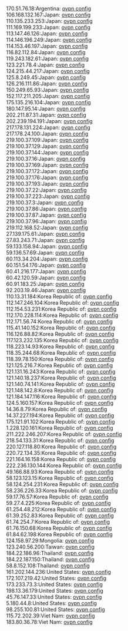 170.51.76.18:Argentina: [ovpn config](vpn/170_51_76_18.ovpn)  
106.168.132.167:Japan: [ovpn config](vpn/106_168_132_167.ovpn)  
110.135.233.253:Japan: [ovpn config](vpn/110_135_233_253.ovpn)  
111.169.199.233:Japan: [ovpn config](vpn/111_169_199_233.ovpn)  
113.147.46.126:Japan: [ovpn config](vpn/113_147_46_126.ovpn)  
114.146.196.249:Japan: [ovpn config](vpn/114_146_196_249.ovpn)  
114.153.46.197:Japan: [ovpn config](vpn/114_153_46_197.ovpn)  
116.82.112.84:Japan: [ovpn config](vpn/116_82_112_84.ovpn)  
119.243.182.61:Japan: [ovpn config](vpn/119_243_182_61.ovpn)  
123.221.78.4:Japan: [ovpn config](vpn/123_221_78_4.ovpn)  
124.215.44.217:Japan: [ovpn config](vpn/124_215_44_217.ovpn)  
125.8.249.45:Japan: [ovpn config](vpn/125_8_249_45.ovpn)  
126.216.111.86:Japan: [ovpn config](vpn/126_216_111_86.ovpn)  
150.249.65.93:Japan: [ovpn config](vpn/150_249_65_93.ovpn)  
152.117.211.205:Japan: [ovpn config](vpn/152_117_211_205.ovpn)  
175.135.216.104:Japan: [ovpn config](vpn/175_135_216_104.ovpn)  
180.147.95.14:Japan: [ovpn config](vpn/180_147_95_14.ovpn)  
202.211.87.31:Japan: [ovpn config](vpn/202_211_87_31.ovpn)  
202.239.194.191:Japan: [ovpn config](vpn/202_239_194_191.ovpn)  
217.178.131.224:Japan: [ovpn config](vpn/217_178_131_224.ovpn)  
217.178.24.100:Japan: [ovpn config](vpn/217_178_24_100.ovpn)  
219.100.37.109:Japan: [ovpn config](vpn/219_100_37_109.ovpn)  
219.100.37.129:Japan: [ovpn config](vpn/219_100_37_129.ovpn)  
219.100.37.144:Japan: [ovpn config](vpn/219_100_37_144.ovpn)  
219.100.37.16:Japan: [ovpn config](vpn/219_100_37_16.ovpn)  
219.100.37.169:Japan: [ovpn config](vpn/219_100_37_169.ovpn)  
219.100.37.172:Japan: [ovpn config](vpn/219_100_37_172.ovpn)  
219.100.37.176:Japan: [ovpn config](vpn/219_100_37_176.ovpn)  
219.100.37.193:Japan: [ovpn config](vpn/219_100_37_193.ovpn)  
219.100.37.22:Japan: [ovpn config](vpn/219_100_37_22.ovpn)  
219.100.37.223:Japan: [ovpn config](vpn/219_100_37_223.ovpn)  
219.100.37.3:Japan: [ovpn config](vpn/219_100_37_3.ovpn)  
219.100.37.86:Japan: [ovpn config](vpn/219_100_37_86.ovpn)  
219.100.37.87:Japan: [ovpn config](vpn/219_100_37_87.ovpn)  
219.100.37.96:Japan: [ovpn config](vpn/219_100_37_96.ovpn)  
219.112.168.52:Japan: [ovpn config](vpn/219_112_168_52.ovpn)  
27.139.175.61:Japan: [ovpn config](vpn/27_139_175_61.ovpn)  
27.83.243.71:Japan: [ovpn config](vpn/27_83_243_71.ovpn)  
59.133.158.94:Japan: [ovpn config](vpn/59_133_158_94.ovpn)  
59.136.57.69:Japan: [ovpn config](vpn/59_136_57_69.ovpn)  
60.113.34.204:Japan: [ovpn config](vpn/60_113_34_204.ovpn)  
60.151.54.176:Japan: [ovpn config](vpn/60_151_54_176.ovpn)  
60.41.216.177:Japan: [ovpn config](vpn/60_41_216_177.ovpn)  
60.42.120.59:Japan: [ovpn config](vpn/60_42_120_59.ovpn)  
60.91.183.25:Japan: [ovpn config](vpn/60_91_183_25.ovpn)  
92.203.19.46:Japan: [ovpn config](vpn/92_203_19_46.ovpn)  
110.13.31.184:Korea Republic of: [ovpn config](vpn/110_13_31_184.ovpn)  
112.147.246.104:Korea Republic of: [ovpn config](vpn/112_147_246_104.ovpn)  
112.154.53.231:Korea Republic of: [ovpn config](vpn/112_154_53_231.ovpn)  
112.170.228.114:Korea Republic of: [ovpn config](vpn/112_170_228_114.ovpn)  
112.171.56.74:Korea Republic of: [ovpn config](vpn/112_171_56_74.ovpn)  
115.41.140.152:Korea Republic of: [ovpn config](vpn/115_41_140_152.ovpn)  
116.126.88.82:Korea Republic of: [ovpn config](vpn/116_126_88_82.ovpn)  
117.123.232.135:Korea Republic of: [ovpn config](vpn/117_123_232_135.ovpn)  
118.223.14.93:Korea Republic of: [ovpn config](vpn/118_223_14_93.ovpn)  
118.35.244.68:Korea Republic of: [ovpn config](vpn/118_35_244_68.ovpn)  
118.39.78.150:Korea Republic of: [ovpn config](vpn/118_39_78_150.ovpn)  
121.125.216.7:Korea Republic of: [ovpn config](vpn/121_125_216_7.ovpn)  
121.131.16.243:Korea Republic of: [ovpn config](vpn/121_131_16_243.ovpn)  
121.140.18.237:Korea Republic of: [ovpn config](vpn/121_140_18_237.ovpn)  
121.140.74.141:Korea Republic of: [ovpn config](vpn/121_140_74_141.ovpn)  
121.148.142.8:Korea Republic of: [ovpn config](vpn/121_148_142_8.ovpn)  
121.184.147.116:Korea Republic of: [ovpn config](vpn/121_184_147_116.ovpn)  
124.5.160.157:Korea Republic of: [ovpn config](vpn/124_5_160_157.ovpn)  
14.36.8.79:Korea Republic of: [ovpn config](vpn/14_36_8_79.ovpn)  
14.37.227.194:Korea Republic of: [ovpn config](vpn/14_37_227_194.ovpn)  
175.121.91.102:Korea Republic of: [ovpn config](vpn/175_121_91_102.ovpn)  
1.228.120.161:Korea Republic of: [ovpn config](vpn/1_228_120_161.ovpn)  
211.222.246.207:Korea Republic of: [ovpn config](vpn/211_222_246_207.ovpn)  
218.54.133.31:Korea Republic of: [ovpn config](vpn/218_54_133_31.ovpn)  
220.127.118.80:Korea Republic of: [ovpn config](vpn/220_127_118_80.ovpn)  
220.72.134.35:Korea Republic of: [ovpn config](vpn/220_72_134_35.ovpn)  
221.164.16.158:Korea Republic of: [ovpn config](vpn/221_164_16_158.ovpn)  
222.236.130.144:Korea Republic of: [ovpn config](vpn/222_236_130_144.ovpn)  
49.166.88.93:Korea Republic of: [ovpn config](vpn/49_166_88_93.ovpn)  
58.123.123.15:Korea Republic of: [ovpn config](vpn/58_123_123_15.ovpn)  
58.124.254.231:Korea Republic of: [ovpn config](vpn/58_124_254_231.ovpn)  
58.236.226.33:Korea Republic of: [ovpn config](vpn/58_236_226_33.ovpn)  
59.17.76.57:Korea Republic of: [ovpn config](vpn/59_17_76_57.ovpn)  
59.27.4.225:Korea Republic of: [ovpn config](vpn/59_27_4_225.ovpn)  
61.254.48.212:Korea Republic of: [ovpn config](vpn/61_254_48_212.ovpn)  
61.39.252.83:Korea Republic of: [ovpn config](vpn/61_39_252_83.ovpn)  
61.74.254.7:Korea Republic of: [ovpn config](vpn/61_74_254_7.ovpn)  
61.76.150.68:Korea Republic of: [ovpn config](vpn/61_76_150_68.ovpn)  
61.84.62.198:Korea Republic of: [ovpn config](vpn/61_84_62_198.ovpn)  
124.158.97.29:Mongolia: [ovpn config](vpn/124_158_97_29.ovpn)  
123.240.56.200:Taiwan: [ovpn config](vpn/123_240_56_200.ovpn)  
184.22.186.96:Thailand: [ovpn config](vpn/184_22_186_96.ovpn)  
184.22.187.150:Thailand: [ovpn config](vpn/184_22_187_150.ovpn)  
58.8.152.108:Thailand: [ovpn config](vpn/58_8_152_108.ovpn)  
161.202.144.236:United States: [ovpn config](vpn/161_202_144_236.ovpn)  
172.107.219.42:United States: [ovpn config](vpn/172_107_219_42.ovpn)  
173.233.73.3:United States: [ovpn config](vpn/173_233_73_3.ovpn)  
198.13.36.179:United States: [ovpn config](vpn/198_13_36_179.ovpn)  
45.76.147.33:United States: [ovpn config](vpn/45_76_147_33.ovpn)  
5.180.44.8:United States: [ovpn config](vpn/5_180_44_8.ovpn)  
98.255.100.81:United States: [ovpn config](vpn/98_255_100_81.ovpn)  
115.72.202.39:Viet Nam: [ovpn config](vpn/115_72_202_39.ovpn)  
183.80.36.78:Viet Nam: [ovpn config](vpn/183_80_36_78.ovpn)  
